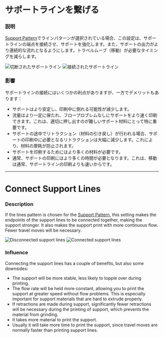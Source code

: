 サポートラインを繋げる
====
### **説明**
[Support Pattern](support_pattern.md)でラインパターンが選択されている場合、この設定は、サポートラインの端点を接続させ、サポートを強化します。また、サポートの出力がより連続的な流れとなるようにします。トラベルムーブ（移動）が必要なタイミングを減らします。

![切断されたサポートライン](../images/zig_zaggify_support_disabled.png)
![接続されたサポートライン](../images/zig_zaggify_support_enabled.png)

### **影響**
サポートラインの接続にはいくつかの利点がありますが、一方でデメリットもあります：
* サポートはより安定し、印刷中に倒れる可能性が減少します。
* 流量はより一定に保たれ、フロープロブレムなしにサポートをより速く印刷できます。これは、適切に押し出すのが難しいサポート材料にとって特に重要です。
* サポートの途中でリトラクション（材料の引き戻し）が行われる場合、サポートの印刷中に必要となるリトラクションは大幅に減少します。これにより、材料の摩耗が防止されます。
* サポートを印刷するためにはより多くの材料が必要です。
* 通常、サポートの印刷にはより多くの時間が必要となります。これは、移動は通常、サポートラインの印刷よりも速いからです。

---

Connect Support Lines
====
### **Description**
If the lines pattern is chosen for the [Support Pattern](support_pattern.md), this setting makes the endpoints of the support lines to be connected together, making the support stronger. It also makes the support print with more continuous flow. Fewer travel moves will be necessary.

![Disconnected support lines](../images/zig_zaggify_support_disabled.png)
![Connected support lines](../images/zig_zaggify_support_enabled.png)

### **Influence**
Connecting the support lines has a couple of benefits, but also some downsides:
* The support will be more stable, less likely to topple over during printing.
* The flow rate will be held more constant, allowing you to print the support at greater speed without flow problems. This is especially important for support materials that are hard to extrude properly.
* If retractions are made during support, significantly fewer retractions will be necessary during the printing of support, which prevents the material from grinding.
* It takes more material to print the support.
* Usually it will take more time to print the support, since travel moves are normally faster than printing support lines.